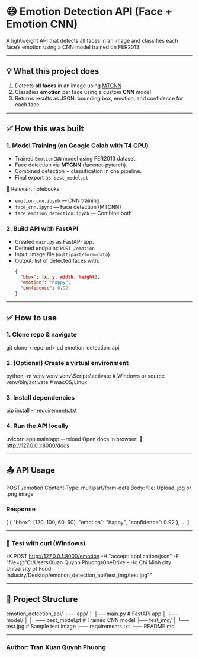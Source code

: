 # 😄 Emotion Detection API (Face + Emotion CNN)

A lightweight API that detects all faces in an image and classifies each face’s emotion using a CNN model trained on FER2013.

---

## 💡 What this project does

1. Detects **all faces** in an image using [MTCNN](https://github.com/timesler/facenet-pytorch)
2. Classifies **emotion** per face using a custom **CNN** model
3. Returns results as JSON: bounding box, emotion, and confidence for each face

---

## ✅ How this was built

### 1. Model Training (on Google Colab with T4 GPU)
- Trained `EmotionCNN` model using FER2013 dataset.
- Face detection via **MTCNN** (facenet-pytorch).
- Combined detection + classification in one pipeline.
- Final export as: `best_model.pt`

📁 Relevant notebooks:
- `emotion_cnn.ipynb` — CNN training
- `face_cnn.ipynb` — Face detection (MTCNN)
- `face_emotion_detection.ipynb` — Combine both

### 2. Build API with FastAPI
- Created `main.py` as FastAPI app.
- Defined endpoint: `POST /emotion`
- Input: image file (`multipart/form-data`)
- Output: list of detected faces with:
  ```json
  {
    "bbox": [x, y, width, height],
    "emotion": "happy",
    "confidence": 0.92
  }

---

## ✅ How to use
### 1. Clone repo & navigate
git clone <repo_url>
cd emotion_detection_api
### 2. (Optional) Create a virtual environment
python -m venv venv
venv\Scripts\activate      # Windows
or
source venv/bin/activate   # macOS/Linux
### 3. Install dependencies
pip install -r requirements.txt
### 4. Run the API locally
uvicorn app.main:app --reload
Open docs in browser:
📄 http://127.0.0.1:8000/docs

---

## 📤 API Usage
POST /emotion
Content-Type: multipart/form-data
Body:
file: Upload .jpg or .png image

### Response
[
  {
    "bbox": [120, 100, 60, 60],
    "emotion": "happy",
    "confidence": 0.92
  },
  ...
]

---

### 🧪 Test with curl (Windows)
-X POST http://127.0.0.1:8000/emotion -H "accept: application/json" -F "file=@\"C:/Users/Xuan Quynh Phuong/OneDrive - Ho Chi Minh city University of Food Industry/Desktop/emotion_detection_api/test_img/test.jpg\""

---

## 📁 Project Structure
emotion_detection_api/
├── app/
│   ├── main.py              # FastAPI app
│   ├── model/
│   │   └── best_model.pt    # Trained CNN model
├── test_img/
│   └── test.jpg             # Sample test image
├── requirements.txt
├── README.md

---

### Author: Tran Xuan Quynh Phuong
